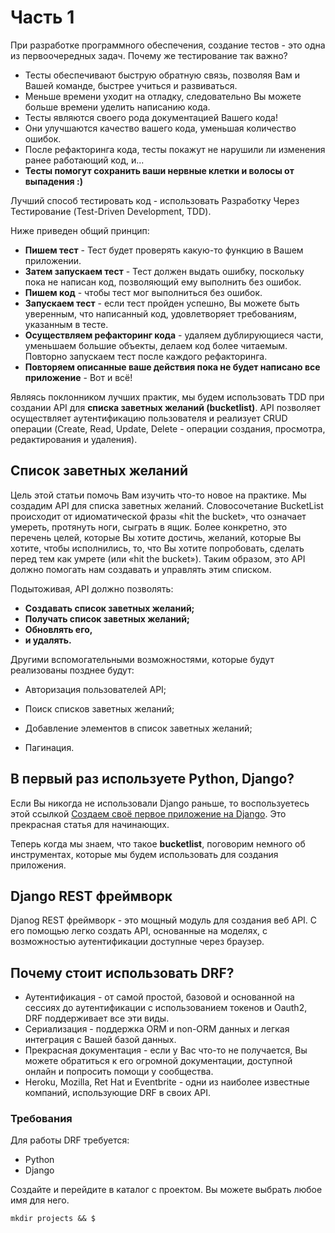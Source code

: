 # Часть 1

При разработке программного обеспечения, создание тестов - это одна из первоочередных задач. Почему же тестирование так важно?

* Тесты обеспечивают быструю обратную связь, позволяя Вам и Вашей команде, быстрее учиться и развиваться.
* Меньше времени уходит на отладку, следовательно Вы можете больше времени уделить написанию кода.
* Тесты являются своего рода документацией Вашего кода!
* Они улучшаются качество вашего кода, уменьшая количество ошибок.
* После рефакторинга кода, тесты покажут не нарушили ли изменения ранее работающий код, и...
* **Тесты помогут сохранить ваши нервные клетки и волосы от выпадения :\)**

Лучший способ тестировать код - использовать Разработку Через Тестирование \(Test-Driven Development, TDD\).

Ниже приведен общий принцип:

* **Пишем тест** - Тест будет проверять какую-то функцию в Вашем приложении.
* **Затем запускаем тест** - Тест должен выдать ошибку, поскольку пока не написан код, позволяющий ему выполнить без ошибок.
* **Пишем код** - чтобы тест мог выполниться без ошибок.
* **Запускаем тест** - если тест пройден успешно, Вы можете быть уверенным, что написанный код, удовлетворяет требованиям, указанным в тесте.
* **Осуществляем рефакторинг кода** - удаляем дублирующиеся части, уменьшаем большие объекты, делаем код более читаемым. Повторно запускаем тест после каждого рефакторинга.
* **Повторяем описанные ваше действия пока не будет написано все приложение** - Вот и всё!

Являясь поклонником лучших практик, мы будем использовать TDD при создании API для **списка заветных желаний \(bucketlist\)**. API позволяет осуществляет аутентификацию пользователя и реализует CRUD операции \(Create, Read, Update, Delete - операции создания, просмотра, редактирования и удаления\).

## Список заветных желаний

Цель этой статьи помочь Вам изучить что-то новое на практике. Мы создадим API для списка заветных желаний. Словосочетание BucketList происходит от идиоматической фразы «hit the bucket», что означает умереть, протянуть ноги, сыграть в ящик. Более конкретно, это перечень целей, которые Вы хотите достичь, желаний, которые Вы хотите, чтобы исполнились, то, что Вы хотите попробовать, сделать перед тем как умрете \(или «hit the bucket»\). Таким образом, это API должно помогать нам создавать и управлять этим списком.

Подытоживая, API должно позволять:

* **Создавать список заветных желаний;**
* **Получать список заветных желаний;**
* **Обновлять его,**
* **и удалять.**

Другими вспомогательными возможностями, которые будут реализованы позднее будут:

* Авторизация пользователей API;

* Поиск списков заветных желаний;

* Добавление элементов в список заветных желаний;

* Пагинация.

## В первый раз используете Python, Django?

Если Вы никогда не использовали Django раньше, то воспользуетесь этой ссылкой [Создаем своё первое приложение на Django](https://scotch.io/tutorials/build-your-first-python-and-django-application). Это прекрасная статья для начинающих.

Теперь когда мы знаем, что такое **bucketlist**, поговорим немного об инструментах, которые мы будем использовать для создания приложения.

## Django REST фреймворк

Djanog REST фреймворк - это мощный модуль для создания веб API. С его помощью легко создать API, основанные на моделях, с возможностью аутентификации доступные через браузер.

## Почему стоит использовать DRF?

* Аутентификация - от самой простой, базовой и основанной на сессиях до аутентификации с использованием токенов и Oauth2, DRF поддерживает все эти виды.
* Сериализация - поддержка ORM и non-ORM данных и легкая интеграция с Вашей базой данных.
* Прекрасная документация - если у Вас что-то не получается, Вы можете обратиться к его огромной документации, доступной онлайн и попросить помощи у сообщества.
* Heroku, Mozilla, Ret Hat и Eventbrite - одни из наиболее известные компаний, использующие DRF в своих API.

### Требования

Для работы DRF требуется:

* Python
* Django

Создайте и перейдите в каталог с проектом. Вы можете выбрать любое имя для него.

```
mkdir projects && $
```





